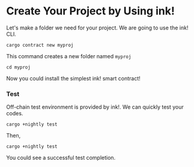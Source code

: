 # Create Your Project by Using ink!

Let's make a folder we need for your project. We are going to use the ink! CLI.

```text
cargo contract new myproj
```

 This command creates a new folder named `myproj` 

```text
cd myproj
```

Now you could install the simplest ink! smart contract!

### Test

Off-chain test environment is provided by ink!. We can quickly test your codes.

```text
cargo +nightly test
```

Then,

```text
cargo +nightly test
```

You could see a successful test completion.

